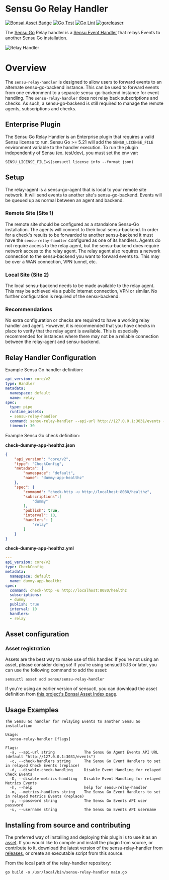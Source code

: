 # Sensu Go Relay Handler

[![Bonsai Asset Badge](https://img.shields.io/badge/Sensu%20Relay%20Handler-Download%20Me-brightgreen.svg?colorB=89C967&logo=sensu)](https://bonsai.sensu.io/assets/sensu/sensu-relay-handler)
[![Go Test](https://github.com/sensu/sensu-relay-handler/workflows/Go%20Test/badge.svg)](https://github.com/sensu/sensu-relay-handler/actions?query=workflow%3A%22Go+Test%22)
[![Go Lint](https://github.com/sensu/sensu-relay-handler/workflows/Go%20Lint/badge.svg)](https://github.com/sensu/sensu-relay-handler/actions?query=workflow%3A%22Go+Lint%22)
[![goreleaser](https://github.com/sensu/sensu-relay-handler/workflows/goreleaser/badge.svg)](https://github.com/sensu/sensu-relay-handler/actions?query=workflow%3Agoreleaser)


The [Sensu Go][1] Relay handler is a [Sensu Event Handler][2] that relays Events to another Sensu Go installation.

![Relay Handler](https://raw.githubusercontent.com/sensu/sensu-relay-handler/master/images/relay_handler.png)

# Overview

The `sensu-relay-handler` is designed to allow users to forward events to an alternate sensu-go-backend instance. This can be used to forward events from one environment to a separate sensu-go-backend instance for event handling. The `sensu-relay-handler` does not relay back subscriptions and checks. As such, a sensu-go-backend is still required to manage the remote agents, subscriptions and checks.

## Enterprise Plugin

The Sensu Go Relay Handler is an Enterprise plugin that requires a valid Sensu license to run.
Sensu Go >= 5.21 will add the `SENSU_LICENSE_FILE` environment variable to the handler execution.
To run the plugin independently of Sensu (ex. test/dev), you must set the env var:

```
SENSU_LICENSE_FILE=$(sensuctl license info --format json)
```

## Setup

The relay-agent is a sensu-go-agent that is local to your remote site network. It will send events to another site's sensu-go-backend. Events will be queued up as normal between an agent and backend.

### Remote Site (Site 1)

The remote site should be configured as a standalone Sensu-Go installation. The agents will connect to their local sensu-backend. In order for a check's results to be forwarded to another sensu-backend it must have the `sensu-relay-handler` configured as one of its handlers. Agents do not require access to the relay agent, but the sensu-backend does require network access to the relay agent. The relay agent also requires a network connection to the sensu-backend you want to forward events to. This may be over a WAN connection, VPN tunnel, etc.

### Local Site (Site 2)

The local sensu-backend needs to be made available to the relay agent. This may be achieved via a public internet connection, VPN or similar. No further configuration is required of the sensu-backend.

### Recommendations

No extra configuration or checks are required to have a working relay handler and agent. However, it is recommended that you have checks in place to verify that the relay agent is available. This is especially recommended for instances where there may not be a reliable connection between the relay-agent and sensu-backend.

## Relay Handler Configuration

Example Sensu Go handler definition:

```yaml
api_version: core/v2
type: Handler
metadata:
  namespace: default
  name: relay
spec:
  type: pipe
  runtime_assets:
  - sensu-relay-handler
  command: sensu-relay-handler --api-url http://127.0.0.1:3031/events --disable-check-handling
  timeout: 30
```

Example Sensu Go check definition:

**check-dummy-app-healthz.json**

```json
{
    "api_version": "core/v2",
    "type": "CheckConfig",
    "metadata": {
        "namespace": "default",
        "name": "dummy-app-healthz"
    },
    "spec": {
        "command": "check-http -u http://localhost:8080/healthz",
        "subscriptions":[
            "dummy"
        ],
        "publish": true,
        "interval": 10,
        "handlers": [
            "relay"
        ]
    }
}
```

**check-dummy-app-healthz.yml**

```yaml
---
api_version: core/v2
type: CheckConfig
metadata:
  namespace: default
  name: dummy-app-healthz
spec:
  command: check-http -u http://localhost:8080/healthz
  subscriptions:
  - dummy
  publish: true
  interval: 10
  handlers:
  - relay
```



## Asset configuration

### Asset registration

Assets are the best way to make use of this handler. If you're not using an asset, please consider doing so! If you're using sensuctl 5.13 or later, you can use the following command to add the asset: 

`sensuctl asset add sensu/sensu-relay-handler`

If you're using an earlier version of sensuctl, you can download the asset definition from [this project's Bonsai Asset Index page](https://bonsai.sensu.io/assets/sensu/sensu-relay-handler).

## Usage Examples

```
The Sensu Go handler for relaying Events to another Sensu Go installation

Usage:
  sensu-relay-handler [flags]

Flags:
  -a, --api-url string             The Sensu Go Agent Events API URL (default "http://127.0.0.1:3031/events")
  -c, --check-handlers string      The Sensu Go Event Handlers to set in relayed Check Events (replace)
  -d, --disable-check-handling     Disable Event Handling for relayed Check Events
  -D, --disable-metrics-handling   Disable Event Handling for relayed Metrics Events
  -h, --help                       help for sensu-relay-handler
  -m, --metrics-handlers string    The Sensu Go Event Handlers to set in relayed Metrics Events (replace)
  -p, --password string            The Sensu Go Events API user password
  -u, --username string            The Sensu Go Events API username
```


## Installing from source and contributing

The preferred way of installing and deploying this plugin is to use it as an [asset][5]. If you would like to compile and install the plugin from source, or contribute to it, download the latest version of the sensu-relay-handler from [releases][4],
or create an executable script from this source.

From the local path of the relay-handler repository:
```
go build -o /usr/local/bin/sensu-relay-handler main.go
```


[1]: https://github.com/sensu/sensu-go
[2]: https://docs.sensu.io/sensu-go/latest/reference/handlers/#how-do-sensu-handlers-work
[3]: https://bonsai.sensu.io/assets/sensu/sensu-relay-handler
[4]: https://github.com/sensu/sensu-relay-handler/releasesS
[5]: https://docs.sensu.io/sensu-go/latest/guides/install-check-executables-with-assets
